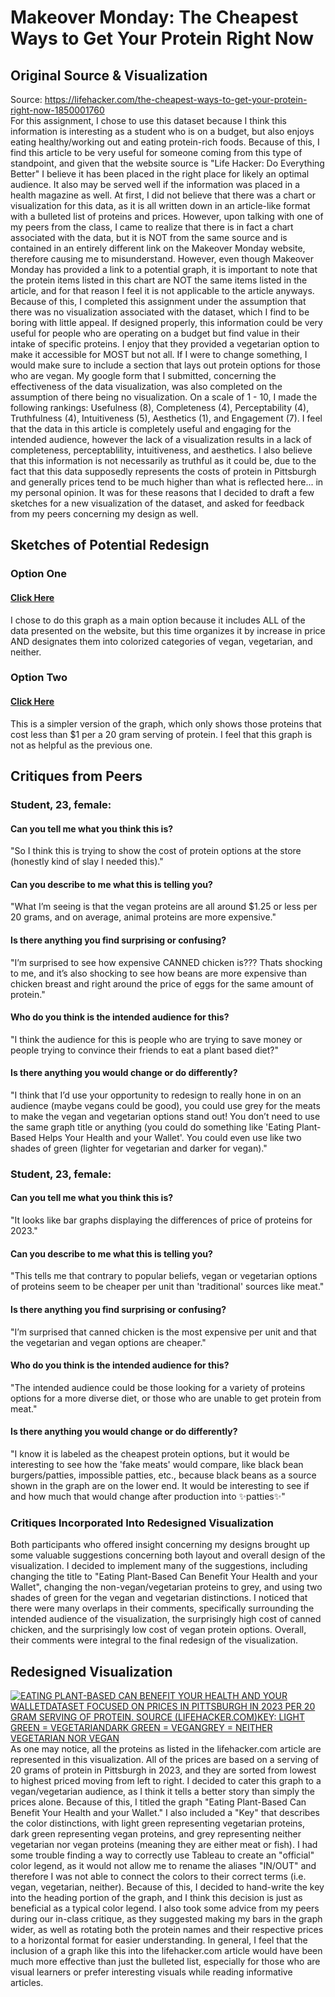 # Makeover Monday: The Cheapest Ways to Get Your Protein Right Now 
## Original Source & Visualization
Source: https://lifehacker.com/the-cheapest-ways-to-get-your-protein-right-now-1850001760  
For this assignment, I chose to use this dataset because I think this information is interesting as a student who is on a budget, but also enjoys eating healthy/working out and eating protein-rich foods. Because of this, I find this article to be very useful for someone coming from this type of standpoint, and given that the website source is "Life Hacker: Do Everything Better" I believe it has been placed in the right place for likely an optimal audience. It also may be served well if the information was placed in a health magazine as well. At first, I did not believe that there was a chart or visualization for this data, as it is all written down in an article-like format with a bulleted list of proteins and prices. However, upon talking with one of my peers from the class, I came to realize that there is in fact a chart associated with the data, but it is NOT from the same source and is contained in an entirely different link on the Makeover Monday website, therefore causing me to misunderstand. However, even though Makeover Monday has provided a link to a potential graph, it is important to note that the protein items listed in this chart are NOT the same items listed in the article, and for that reason I feel it is not applicable to the article anyways. Because of this, I completed this assignment under the assumption that there was no visualization associated with the dataset, which I find to be boring with little appeal. If designed properly, this information could be very useful for people who are operating on a budget but find value in their intake of specific proteins. I enjoy that they provided a vegetarian option to make it accessible for MOST but not all. If I were to change something, I would make sure to include a section that lays out protein options for those who are vegan. My google form that I submitted, concerning the effectiveness of the data visualization, was also completed on the assumption of there being no visualization. On a scale of 1 - 10, I made the following rankings: Usefulness (8), Completeness (4), Perceptability (4), Truthfulness (4), Intuitiveness (5), Aesthetics (1), and Engagement (7). I feel that the data in this article is completely useful and engaging for the intended audience, however the lack of a visualization results in a lack of completeness, perceptablility, intuitiveness, and aesthetics. I also believe that this information is not necessarily as truthful as it could be, due to the fact that this data supposedly represents the costs of protein in Pittsburgh and generally prices tend to be much higher than what is reflected here... in my personal opinion. It was for these reasons that I decided to draft a few sketches for a new visualization of the dataset, and asked for feedback from my peers concerning my design as well.
## Sketches of Potential Redesign
### Option One
#### [Click Here](/IMG_4979.jpeg)
I chose to do this graph as a main option because it includes ALL of the data presented on the website, but this time organizes it by increase in price AND designates them into colorized categories of vegan, vegetarian, and neither.
### Option Two
#### [Click Here](/IMG_4980.jpeg)
This is a simpler version of the graph, which only shows those proteins that cost less than $1 per a 20 gram serving of protein. I feel that this graph is not as helpful as the previous one.
## Critiques from Peers
### Student, 23, female: 
#### Can you tell me what you think this is?
"So I think this is trying to show the cost of protein options at the store (honestly kind of slay I needed this)."
#### Can you describe to me what this is telling you?
"What I’m seeing is that the vegan proteins are all around $1.25 or less per 20 grams, and on average, animal proteins are more expensive."
#### Is there anything you find surprising or confusing?
"I’m surprised to see how expensive CANNED chicken is??? Thats shocking to me, and it’s also shocking to see how beans are more expensive than chicken breast and right around the price of eggs for the same amount of protein."
#### Who do you think is the intended audience for this?
"I think the audience for this is people who are trying to save money or people trying to convince their friends to eat a plant based diet?" 
#### Is there anything you would change or do differently?
"I think that I’d use your opportunity to redesign to really hone in on an audience (maybe vegans could be good), you could use grey for the meats to make the vegan and vegetarian options stand out! You don’t need to use the same graph title or anything (you could do something like 'Eating Plant-Based Helps Your Health and your Wallet'. You could even use like two shades of green (lighter for vegetarian and darker for vegan)."
### Student, 23, female:
#### Can you tell me what you think this is?
"It looks like bar graphs displaying the differences of price of proteins for 2023."
#### Can you describe to me what this is telling you?
"This tells me that contrary to popular beliefs, vegan or vegetarian options of proteins seem to be cheaper per unit than 'traditional' sources like meat."
#### Is there anything you find surprising or confusing?
"I’m surprised that canned chicken is the most expensive per unit and that the vegetarian and vegan options are cheaper."
#### Who do you think is the intended audience for this?
"The intended audience could be those looking for a variety of proteins options for a more diverse diet, or those who are unable to get protein from meat."
#### Is there anything you would change or do differently?
"I know it is labeled as the cheapest protein options, but it would be interesting to see how the 'fake meats' would compare, like black bean burgers/patties, impossible patties, etc., because black beans as a source shown in the graph are on the lower end. It would be interesting to see if and how much that would change after production into ✨patties✨"
### Critiques Incorporated Into Redesigned Visualization
Both participants who offered insight concerning my designs brought up some valuable suggestions concerning both layout and overall design of the visualization. I decided to implement many of the suggestions, including changing the title to "Eating Plant-Based Can Benefit Your Health and your Wallet", changing the non-vegan/vegetarian proteins to grey, and using two shades of green for the vegan and vegetarian distinctions. I noticed that there were many overlaps in their comments, specifically surrounding the intended audience of the visualization, the surprisingly high cost of canned chicken, and the surprisingly low cost of vegan protein options. Overall, their comments were integral to the final redesign of the visualization.
## Redesigned Visualization
<div class='tableauPlaceholder' id='viz1700003967077' style='position: relative'><noscript><a href='#'><img alt='EATING PLANT-BASED CAN BENEFIT YOUR HEALTH AND YOUR WALLETDATASET FOCUSED ON PRICES IN PITTSBURGH IN 2023 PER 20 GRAM SERVING OF PROTEIN. SOURCE (LIFEHACKER.COM)KEY: LIGHT GREEN = VEGETARIANDARK GREEN = VEGANGREY = NEITHER VEGETARIAN NOR VEGAN ' src='https:&#47;&#47;public.tableau.com&#47;static&#47;images&#47;PR&#47;PROTEINS&#47;Sheet1&#47;1_rss.png' style='border: none' /></a></noscript><object class='tableauViz'  style='display:none;'><param name='host_url' value='https%3A%2F%2Fpublic.tableau.com%2F' /> <param name='embed_code_version' value='3' /> <param name='site_root' value='' /><param name='name' value='PROTEINS&#47;Sheet1' /><param name='tabs' value='no' /><param name='toolbar' value='yes' /><param name='static_image' value='https:&#47;&#47;public.tableau.com&#47;static&#47;images&#47;PR&#47;PROTEINS&#47;Sheet1&#47;1.png' /> <param name='animate_transition' value='yes' /><param name='display_static_image' value='yes' /><param name='display_spinner' value='yes' /><param name='display_overlay' value='yes' /><param name='display_count' value='yes' /><param name='language' value='en-US' /><param name='filter' value='publish=yes' /></object></div>                
<script type='text/javascript'>                    
  var divElement = document.getElementById('viz1700003967077');                    
  var vizElement = divElement.getElementsByTagName('object')[0];                    
  vizElement.style.width='100%';vizElement.style.height=(divElement.offsetWidth*0.75)+'px';                    
  var scriptElement = document.createElement('script');                    
  scriptElement.src = 'https://public.tableau.com/javascripts/api/viz_v1.js';                    
  vizElement.parentNode.insertBefore(scriptElement, vizElement);                
</script>
As one may notice, all the proteins as listed in the lifehacker.com article are represented in this visualization. All of the prices are based on a serving of 20 grams of protein in Pittsburgh in 2023, and they are sorted from lowest to highest priced moving from left to right. I decided to cater this graph to a vegan/vegetarian audience, as I think it tells a better story than simply the prices alone. Because of this, I titled the graph "Eating Plant-Based Can Benefit Your Health and your Wallet." I also included a "Key" that describes the color distinctions, with light green representing vegetarian proteins, dark green representing vegan proteins, and grey representing neither vegetarian nor vegan proteins (meaning they are either meat or fish). I had some trouble finding a way to correctly use Tableau to create an "official" color legend, as it would not allow me to rename the aliases "IN/OUT" and therefore I was not able to connect the colors to their correct terms (i.e. vegan, vegetarian, neither). Because of this, I decided to hand-write the key into the heading portion of the graph, and I think this decision is just as beneficial as a typical color legend. I also took some advice from my peers during our in-class critique, as they suggested making my bars in the graph wider, as well as rotating both the protein names and their respective prices to a horizontal format for easier understanding. In general, I feel that the inclusion of a graph like this into the lifehacker.com article would have been much more effective than just the bulleted list, especially for those who are visual learners or prefer interesting visuals while reading informative articles.
